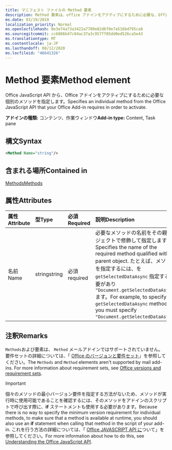 ```yaml
---
title: マニフェスト ファイルの Method 要素
description: Method 要素は、office アドインをアクティブにするために必要な、Office JavaScript API からの個別のメソッドを指定します。
ms.date: 03/19/2019
localization_priority: Normal
ms.openlocfilehash: 0e3e74a73a3422a7789e82d6f0e7a516bd795ca8
ms.sourcegitcommit: cc6886b47c84ac37a3c957ff85dd0ed526ca5e43
ms.translationtype: MT
ms.contentlocale: ja-JP
ms.lasthandoff: 08/12/2020
ms.locfileid: "46641326"
---
```

# <a name="method-element"></a><span data-ttu-id="e4fa3-103">Method 要素</span><span class="sxs-lookup"><span data-stu-id="e4fa3-103">Method element</span></span>

<span data-ttu-id="e4fa3-104">Office JavaScript API から、Office アドインをアクティブにするために必要な個別のメソッドを指定します。</span><span class="sxs-lookup"><span data-stu-id="e4fa3-104">Specifies an individual method from the Office JavaScript API that your Office Add-in requires in order to activate.</span></span>

<span data-ttu-id="e4fa3-105">**アドインの種類:** コンテンツ、作業ウィンドウ</span><span class="sxs-lookup"><span data-stu-id="e4fa3-105">**Add-in type:** Content, Task pane</span></span>

## <a name="syntax"></a><span data-ttu-id="e4fa3-106">構文</span><span class="sxs-lookup"><span data-stu-id="e4fa3-106">Syntax</span></span>

```XML
<Method Name="string"/>
```

## <a name="contained-in"></a><span data-ttu-id="e4fa3-107">含まれる場所</span><span class="sxs-lookup"><span data-stu-id="e4fa3-107">Contained in</span></span>

[<span data-ttu-id="e4fa3-108">Methods</span><span class="sxs-lookup"><span data-stu-id="e4fa3-108">Methods</span></span>](methods.md)

## <a name="attributes"></a><span data-ttu-id="e4fa3-109">属性</span><span class="sxs-lookup"><span data-stu-id="e4fa3-109">Attributes</span></span>

|<span data-ttu-id="e4fa3-110">属性</span><span class="sxs-lookup"><span data-stu-id="e4fa3-110">Attribute</span></span>|<span data-ttu-id="e4fa3-111">型</span><span class="sxs-lookup"><span data-stu-id="e4fa3-111">Type</span></span>|<span data-ttu-id="e4fa3-112">必須</span><span class="sxs-lookup"><span data-stu-id="e4fa3-112">Required</span></span>|<span data-ttu-id="e4fa3-113">説明</span><span class="sxs-lookup"><span data-stu-id="e4fa3-113">Description</span></span>|
|:-----|:-----|:-----|:-----|
|<span data-ttu-id="e4fa3-114">名前</span><span class="sxs-lookup"><span data-stu-id="e4fa3-114">Name</span></span>|<span data-ttu-id="e4fa3-115">string</span><span class="sxs-lookup"><span data-stu-id="e4fa3-115">string</span></span>|<span data-ttu-id="e4fa3-116">必須</span><span class="sxs-lookup"><span data-stu-id="e4fa3-116">required</span></span>|<span data-ttu-id="e4fa3-117">必要なメソッドの名前をその親オブジェクトで修飾して指定します。</span><span class="sxs-lookup"><span data-stu-id="e4fa3-117">Specifies the name of the required method qualified with its parent object.</span></span> <span data-ttu-id="e4fa3-118">たとえば、メソッドを指定するには、を `getSelectedDataAsync` 指定する必要があり `"Document.getSelectedDataAsync"` ます。</span><span class="sxs-lookup"><span data-stu-id="e4fa3-118">For example, to specify the `getSelectedDataAsync` method, you must specify `"Document.getSelectedDataAsync"`.</span></span>|

## <a name="remarks"></a><span data-ttu-id="e4fa3-119">注釈</span><span class="sxs-lookup"><span data-stu-id="e4fa3-119">Remarks</span></span>

<span data-ttu-id="e4fa3-120">`Methods`および要素は、 `Method` メールアドインではサポートされていません。要件セットの詳細については、「 [Office のバージョンと要件セット](../../develop/office-versions-and-requirement-sets.md)」を参照してください。</span><span class="sxs-lookup"><span data-stu-id="e4fa3-120">The `Methods` and `Method` elements aren't supported by mail add-ins. For more information about requirement sets, see [Office versions and requirement sets](../../develop/office-versions-and-requirement-sets.md).</span></span>

> [!IMPORTANT]
> <span data-ttu-id="e4fa3-121">個々のメソッドの最小バージョン要件を指定する方法がないため、メソッドが実行時に使用可能であることを確認するには、そのメソッドをアドインのスクリプトで呼び出す際に、**if** ステートメントも使用する必要があります。</span><span class="sxs-lookup"><span data-stu-id="e4fa3-121">Because there is no way to specify the minimum version requirement for individual methods, to make sure that a method is available at runtime, you should also use an **if** statement when calling that method in the script of your add-in.</span></span> <span data-ttu-id="e4fa3-122">これを行う方法の詳細については、「 [Office JAVASCRIPT API に](../../develop/understanding-the-javascript-api-for-office.md)ついて」を参照してください。</span><span class="sxs-lookup"><span data-stu-id="e4fa3-122">For more information about how to do this, see [Understanding the Office JavaScript API](../../develop/understanding-the-javascript-api-for-office.md).</span></span>
